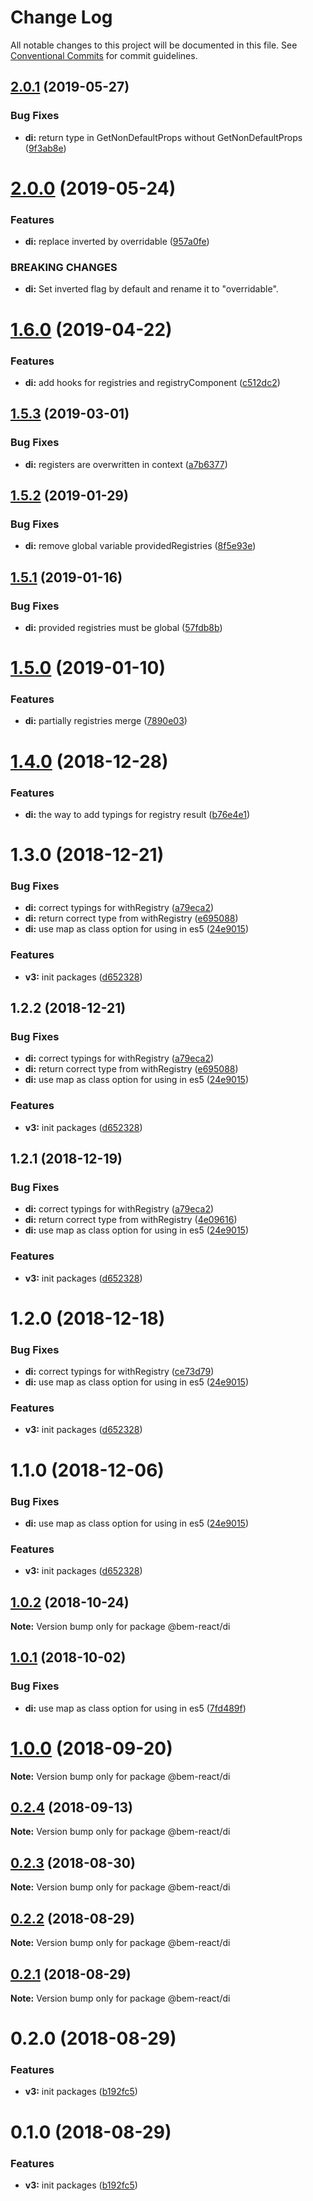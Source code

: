 # Change Log

All notable changes to this project will be documented in this file.
See [Conventional Commits](https://conventionalcommits.org) for commit guidelines.

## [2.0.1](https://github.com/bem/bem-react/compare/@bem-react/di@2.0.0...@bem-react/di@2.0.1) (2019-05-27)


### Bug Fixes

* **di:** return type in GetNonDefaultProps without GetNonDefaultProps ([9f3ab8e](https://github.com/bem/bem-react/commit/9f3ab8e))





# [2.0.0](https://github.com/bem/bem-react/tree/master/packages/di/compare/@bem-react/di@1.6.0...@bem-react/di@2.0.0) (2019-05-24)


### Features

* **di:** replace inverted by overridable ([957a0fe](https://github.com/bem/bem-react/commit/957a0fe))


### BREAKING CHANGES

* **di:** Set inverted flag by default and rename it to "overridable".





# [1.6.0](https://github.com/bem/bem-react/tree/master/packages/di/compare/@bem-react/di@1.5.3...@bem-react/di@1.6.0) (2019-04-22)


### Features

* **di:** add hooks for registries and registryComponent ([c512dc2](https://github.com/bem/bem-react/commit/c512dc2))





## [1.5.3](https://github.com/bem/bem-react/tree/master/packages/di/compare/@bem-react/di@1.5.2...@bem-react/di@1.5.3) (2019-03-01)


### Bug Fixes

* **di:** registers are overwritten in context ([a7b6377](https://github.com/bem/bem-react/commit/a7b6377))





## [1.5.2](https://github.com/bem/bem-react/tree/master/packages/di/compare/@bem-react/di@1.5.1...@bem-react/di@1.5.2) (2019-01-29)


### Bug Fixes

* **di:** remove global variable providedRegistries ([8f5e93e](https://github.com/bem/bem-react/commit/8f5e93e))





## [1.5.1](https://github.com/bem/bem-react/tree/master/packages/di/compare/@bem-react/di@1.5.0...@bem-react/di@1.5.1) (2019-01-16)


### Bug Fixes

* **di:** provided registries must be global ([57fdb8b](https://github.com/bem/bem-react/commit/57fdb8b))





# [1.5.0](https://github.com/bem/bem-react/tree/master/packages/di/compare/@bem-react/di@1.4.0...@bem-react/di@1.5.0) (2019-01-10)


### Features

* **di:** partially registries merge ([7890e03](https://github.com/bem/bem-react/commit/7890e03))





# [1.4.0](https://github.com/bem/bem-react/tree/master/packages/di/compare/@bem-react/di@1.3.0...@bem-react/di@1.4.0) (2018-12-28)


### Features

* **di:** the way to add typings for registry result ([b76e4e1](https://github.com/bem/bem-react/commit/b76e4e1))





# 1.3.0 (2018-12-21)


### Bug Fixes

* **di:** correct typings for withRegistry ([a79eca2](https://github.com/bem/bem-react/commit/a79eca2))
* **di:** return correct type from withRegistry ([e695088](https://github.com/bem/bem-react/commit/e695088))
* **di:** use map as class option for using in es5 ([24e9015](https://github.com/bem/bem-react/commit/24e9015))


### Features

* **v3:** init packages ([d652328](https://github.com/bem/bem-react/commit/d652328))





## 1.2.2 (2018-12-21)


### Bug Fixes

* **di:** correct typings for withRegistry ([a79eca2](https://github.com/bem/bem-react/commit/a79eca2))
* **di:** return correct type from withRegistry ([e695088](https://github.com/bem/bem-react/commit/e695088))
* **di:** use map as class option for using in es5 ([24e9015](https://github.com/bem/bem-react/commit/24e9015))


### Features

* **v3:** init packages ([d652328](https://github.com/bem/bem-react/commit/d652328))





## 1.2.1 (2018-12-19)


### Bug Fixes

* **di:** correct typings for withRegistry ([a79eca2](https://github.com/bem/bem-react/commit/a79eca2))
* **di:** return correct type from withRegistry ([4e09616](https://github.com/bem/bem-react/commit/4e09616))
* **di:** use map as class option for using in es5 ([24e9015](https://github.com/bem/bem-react/commit/24e9015))


### Features

* **v3:** init packages ([d652328](https://github.com/bem/bem-react/commit/d652328))





# 1.2.0 (2018-12-18)


### Bug Fixes

* **di:** correct typings for withRegistry ([ce73d79](https://github.com/bem/bem-react/commit/ce73d79))
* **di:** use map as class option for using in es5 ([24e9015](https://github.com/bem/bem-react/commit/24e9015))


### Features

* **v3:** init packages ([d652328](https://github.com/bem/bem-react/commit/d652328))





# 1.1.0 (2018-12-06)


### Bug Fixes

* **di:** use map as class option for using in es5 ([24e9015](https://github.com/bem/bem-react/commit/24e9015))


### Features

* **v3:** init packages ([d652328](https://github.com/bem/bem-react/commit/d652328))





<a name="1.0.2"></a>
## [1.0.2](https://github.com/bem/bem-react-core/compare/@bem-react/di@1.0.1...@bem-react/di@1.0.2) (2018-10-24)

**Note:** Version bump only for package @bem-react/di





<a name="1.0.1"></a>
## [1.0.1](https://github.com/bem/bem-react-core/compare/@bem-react/di@0.2.4...@bem-react/di@1.0.1) (2018-10-02)


### Bug Fixes

* **di:** use map as class option for using in es5 ([7fd489f](https://github.com/bem/bem-react-core/commit/7fd489f))





<a name="1.0.0"></a>
# [1.0.0](https://github.com/bem/bem-react-core/compare/@bem-react/di@0.2.4...@bem-react/di@1.0.0) (2018-09-20)

**Note:** Version bump only for package @bem-react/di





<a name="0.2.4"></a>
## [0.2.4](https://github.com/bem/bem-react-core/compare/@bem-react/di@0.2.3...@bem-react/di@0.2.4) (2018-09-13)

**Note:** Version bump only for package @bem-react/di





<a name="0.2.3"></a>
## [0.2.3](https://github.com/bem/bem-react-core/compare/@bem-react/di@0.2.2...@bem-react/di@0.2.3) (2018-08-30)

**Note:** Version bump only for package @bem-react/di





<a name="0.2.2"></a>
## [0.2.2](https://github.com/bem/bem-react-core/compare/@bem-react/di@0.2.1...@bem-react/di@0.2.2) (2018-08-29)

**Note:** Version bump only for package @bem-react/di





<a name="0.2.1"></a>
## [0.2.1](https://github.com/bem/bem-react-core/compare/@bem-react/di@0.2.0...@bem-react/di@0.2.1) (2018-08-29)

**Note:** Version bump only for package @bem-react/di





<a name="0.2.0"></a>
# 0.2.0 (2018-08-29)


### Features

* **v3:** init packages ([b192fc5](https://github.com/bem/bem-react-core/commit/b192fc5))





<a name="0.1.0"></a>
# 0.1.0 (2018-08-29)


### Features

* **v3:** init packages ([b192fc5](https://github.com/bem/bem-react-core/commit/b192fc5))
